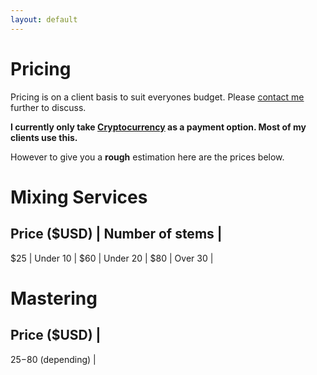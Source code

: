 ```yaml
---
layout: default
---
```


# Pricing 

Pricing is on a client basis to suit everyones budget. Please [contact me](/contact.md) further to discuss. 

**I currently only take [Cryptocurrency](/payment.md) as a payment option. Most of my clients use this.**

However to give you a **rough** estimation here are the prices below.

# Mixing Services


Price ($USD) | Number of stems |
--- 
$25 | Under 10 |
$60 | Under 20 |
$80 | Over 30 |

# Mastering

Price ($USD) |
---
$25-$80 (depending) |
